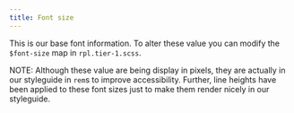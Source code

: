 ```yaml
---
title: Font size
---
```

This is our base font information. To alter these value you can modify the `$font-size` map in `rpl.tier-1.scss`.

NOTE: Although these value are being display in pixels, they are actually in our styleguide in `rem`s to improve accessibility. Further, line heights have been applied to these font sizes just to make them render nicely in our styleguide.